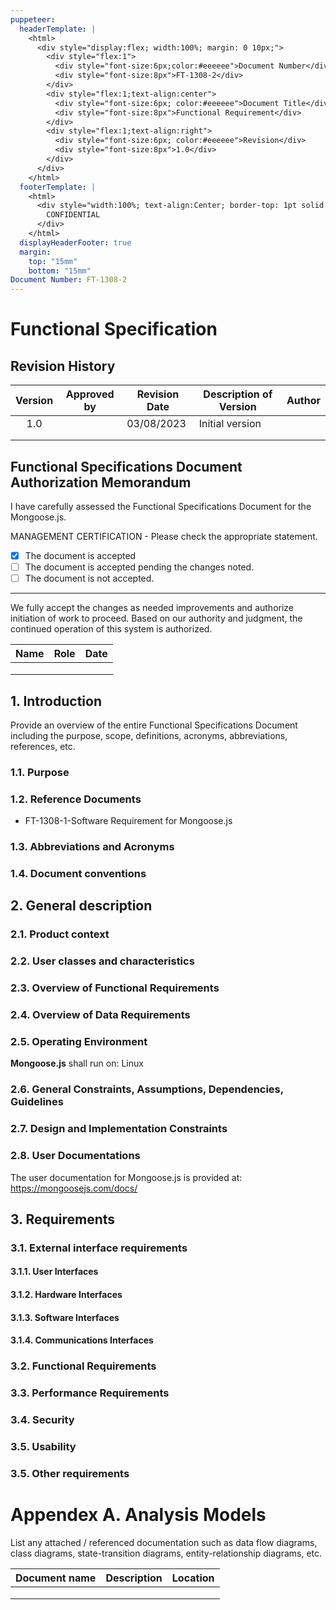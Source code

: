 ```yaml
---
puppeteer:
  headerTemplate: | 
    <html>
      <div style="display:flex; width:100%; margin: 0 10px;">
        <div style="flex:1">
          <div style="font-size:6px;color:#eeeeee">Document Number</div>
          <div style="font-size:8px">FT-1308-2</div>
        </div>
        <div style="flex:1;text-align:center">
          <div style="font-size:6px; color:#eeeeee">Document Title</div>
          <div style="font-size:8px">Functional Requirement</div>
        </div>
        <div style="flex:1;text-align:right">
          <div style="font-size:6px; color:#eeeeee">Revision</div>
          <div style="font-size:8px">1.0</div>
        </div>
      </div>
    </html>
  footerTemplate: |
    <html>
      <div style="width:100%; text-align:Center; border-top: 1pt solid #eeeeee; margin: 0 20px -10px 0; font-size: 8pt; color: #000000">
        CONFIDENTIAL
      </div>
    </html>
  displayHeaderFooter: true
  margin:
    top: "15mm"
    bottom: "15mm"
Document Number: FT-1308-2
---
```


# Functional Specification

## Revision History

| Version | Approved by | Revision Date | Description of Version | Author |
| :-----: | ----------- | ------------- | ---------------------- | ------ |
|   1.0   |             | 03/08/2023    | Initial version        |        |
|         |             |               |                        |        |
|         |             |               |                        |        |

<!-- pagebreak -->

## Functional Specifications Document Authorization Memorandum

I have carefully assessed the Functional Specifications Document for the Mongoose.js.

MANAGEMENT CERTIFICATION - Please check the appropriate statement.

- [x] The document is accepted
- [ ] The document is accepted pending the changes noted.
- [ ] The document is not accepted.

---

We fully accept the changes as needed improvements and authorize initiation of work to proceed.  Based on our authority and judgment, the continued operation of this system is authorized.

| Name  | Role | Date |
| :---: | ---- | ---- |
|       |      |      |
|       |      |      |
|       |      |      |

<!-- pagebreak -->

## 1. Introduction

Provide an overview of the entire Functional Specifications Document including the purpose, scope, definitions, acronyms, abbreviations, references, etc.

### 1.1. Purpose

### 1.2. Reference Documents

- FT-1308-1-Software Requirement for Mongoose.js

### 1.3. Abbreviations and Acronyms

### 1.4. Document conventions

<!-- pagebreak -->

## 2. General description

### 2.1. Product context

### 2.2. User classes and characteristics

### 2.3. Overview of Functional Requirements

### 2.4. Overview of Data Requirements

### 2.5. Operating Environment

**Mongoose.js** shall run on: Linux

### 2.6. General Constraints, Assumptions, Dependencies, Guidelines

### 2.7. Design and Implementation Constraints

### 2.8. User Documentations

The user documentation for Mongoose.js is provided at: <https://mongoosejs.com/docs/>

## 3. Requirements

### 3.1. External interface requirements

#### 3.1.1. User Interfaces

#### 3.1.2. Hardware Interfaces

#### 3.1.3. Software Interfaces

#### 3.1.4. Communications Interfaces

### 3.2. Functional Requirements

### 3.3. Performance Requirements

### 3.4. Security

### 3.5. Usability

### 3.5. Other requirements

<!-- pagebreak -->

# Appendex A. Analysis Models

List any attached / referenced documentation such as data flow diagrams, class diagrams, state-transition diagrams, entity-relationship diagrams, etc.

| Document name | Description | Location |
| :-----------: | ----------- | -------- |
|               |             |          |
|               |             |          |
|               |             |          |